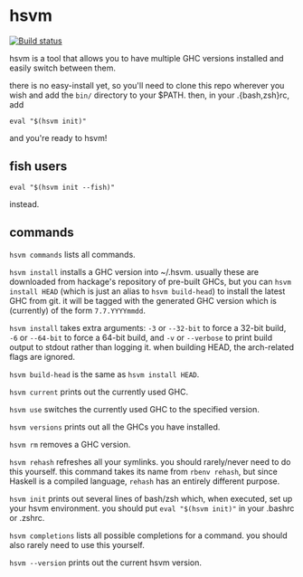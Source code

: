 hsvm
====
[![Build status](https://secure.travis-ci.org/joelteon/hsvm.png)](http://travis-ci.org/joelteon/hsvm)

hsvm is a tool that allows you to have multiple GHC versions installed and easily switch between them.

there is no easy-install yet, so you'll need to clone this repo wherever you wish and add the `bin/` directory to your $PATH. then, in your .{bash,zsh}rc, add

    eval "$(hsvm init)"

and you're ready to hsvm!

fish users
----------

    eval "$(hsvm init --fish)"

instead.

commands
--------

`hsvm commands` lists all commands.

`hsvm install` installs a GHC version into ~/.hsvm. usually these are downloaded from hackage's repository of pre-built GHCs, but you can `hsvm install HEAD` (which is just an alias to `hsvm build-head`) to install the latest GHC from git. it will be tagged with the generated GHC version which is (currently) of the form `7.7.YYYYmmdd`.

`hsvm install` takes extra arguments: `-3` or `--32-bit` to force a 32-bit build, `-6` or `--64-bit` to force a 64-bit build, and `-v` or `--verbose` to print build output to stdout rather than logging it. when building HEAD, the arch-related flags are ignored.

`hsvm build-head` is the same as `hsvm install HEAD`.

`hsvm current` prints out the currently used GHC.

`hsvm use` switches the currently used GHC to the specified version.

`hsvm versions` prints out all the GHCs you have installed.

`hsvm rm` removes a GHC version.

`hsvm rehash` refreshes all your symlinks. you should rarely/never need to do this yourself. this command takes its name from `rbenv rehash`, but since Haskell is a compiled language, `rehash` has an entirely different purpose.

`hsvm init` prints out several lines of bash/zsh which, when executed, set up your hsvm environment. you should put `eval "$(hsvm init)"` in your .bashrc or .zshrc.

`hsvm completions` lists all possible completions for a command. you should also rarely need to use this yourself.

`hsvm --version` prints out the current hsvm version.
